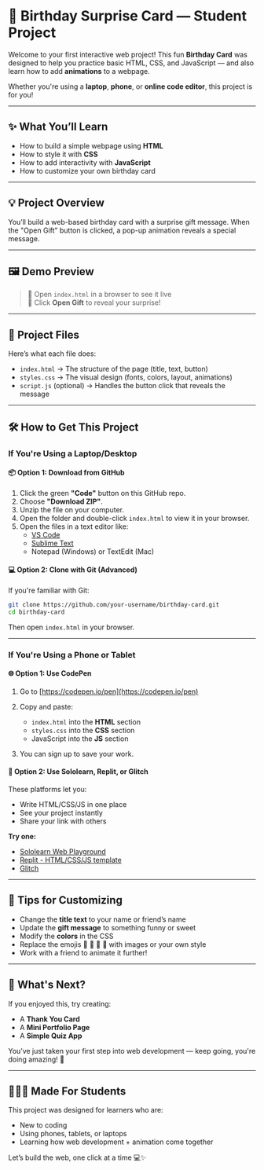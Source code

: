 # 🎈 Birthday Surprise Card — Student Project

Welcome to your first interactive web project! This fun **Birthday Card** was designed to help you practice basic HTML, CSS, and JavaScript — and also learn how to add **animations** to a webpage.

Whether you're using a **laptop**, **phone**, or **online code editor**, this project is for you!

---

## ✨ What You’ll Learn

- How to build a simple webpage using **HTML**
- How to style it with **CSS**
- How to add interactivity with **JavaScript**
- How to customize your own birthday card

---

## 💡 Project Overview

You’ll build a web-based birthday card with a surprise gift message. When the "Open Gift" button is clicked, a pop-up animation reveals a special message.

---

## 🖼️ Demo Preview

> 👀 Open `index.html` in a browser to see it live  
> 🎁 Click **Open Gift** to reveal your surprise!

---

## 📁 Project Files

Here’s what each file does:

- `index.html` → The structure of the page (title, text, button)
- `styles.css` → The visual design (fonts, colors, layout, animations)
- `script.js` (optional) → Handles the button click that reveals the message

---

## 🛠️ How to Get This Project

### If You're Using a Laptop/Desktop

#### 📦 Option 1: Download from GitHub
1. Click the green **"Code"** button on this GitHub repo.
2. Choose **"Download ZIP"**.
3. Unzip the file on your computer.
4. Open the folder and double-click `index.html` to view it in your browser.
5. Open the files in a text editor like:
   - [VS Code](https://code.visualstudio.com/)
   - [Sublime Text](https://www.sublimetext.com/)
   - Notepad (Windows) or TextEdit (Mac)

#### 💻 Option 2: Clone with Git (Advanced)
If you're familiar with Git:
```bash
git clone https://github.com/your-username/birthday-card.git
cd birthday-card
````

Then open `index.html` in your browser.

---

### If You're Using a Phone or Tablet

#### 🌐 Option 1: Use CodePen

1. Go to [https://codepen.io/pen](https://codepen.io/pen)
2. Copy and paste:

   * `index.html` into the **HTML** section
   * `styles.css` into the **CSS** section
   * JavaScript into the **JS** section
3. You can sign up to save your work.

#### 🧪 Option 2: Use Sololearn, Replit, or Glitch

These platforms let you:

* Write HTML/CSS/JS in one place
* See your project instantly
* Share your link with others

**Try one:**

* [Sololearn Web Playground](https://www.sololearn.com/compiler-playground)
* [Replit - HTML/CSS/JS template](https://replit.com/)
* [Glitch](https://glitch.com/)

---

## 🧠 Tips for Customizing

* Change the **title text** to your name or friend’s name
* Update the **gift message** to something funny or sweet
* Modify the **colors** in the CSS
* Replace the emojis 🎉 🎂 🎁 🌟 with images or your own style
* Work with a friend to animate it further!

---

## 🚀 What's Next?

If you enjoyed this, try creating:

* A **Thank You Card**
* A **Mini Portfolio Page**
* A **Simple Quiz App**

You’ve just taken your first step into web development — keep going, you're doing amazing! 💪

---

## 👩🏽‍🏫 Made For Students

This project was designed for learners who are:

* New to coding
* Using phones, tablets, or laptops
* Learning how web development + animation come together

Let’s build the web, one click at a time 💻✨